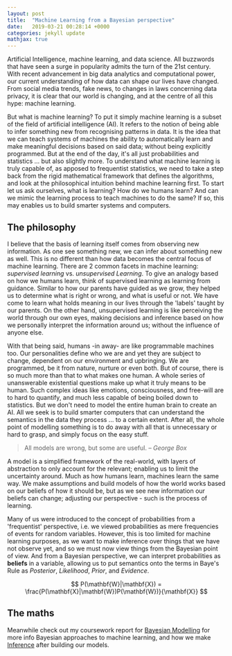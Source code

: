 ```yaml
---
layout: post
title:  "Machine Learning from a Bayesian perspective"
date:   2019-03-21 00:28:14 +0000
categories: jekyll update
mathjax: true
---
```

Artificial Intelligence, machine learning, and data science. All buzzwords that have seen a surge in popularity admits the turn of the 21st century. With recent advancement in big data analytics and computational power, our current understanding of how data can shape our lives have changed. From social media trends, fake news, to changes in laws concerning data privacy, it is clear that our world is changing, and at the centre of all this hype: machine learning.

But what is machine learning? To put it simply machine learning is a subset of the field of artificial intelligence (AI). It refers to the notion of being able to infer something new from recognising patterns in data. It is the idea that we can teach systems of machines the ability to automatically learn and make meaningful decisions based on said data; without being explicitly programmed. But at the end of the day, it's all just probabilities and statistics ... but also slightly more. To understand what machine learning is truly capable of, as apposed to frequentist statistics, we need to take a step back from the rigid mathematical framework that defines the algorithms, and look at the philosophical intuition behind machine learning first. To start let us ask ourselves, what is learning? How do we humans learn? And can we mimic the learning process to teach machines to do the same? If so, this may enables us to build smarter systems and computers.

## The philosophy

 I believe that the basis of learning itself comes from observing new information. As one see something new, we can infer about something new as well. This is no different than how data becomes the central focus of machine learning. There are 2 common facets in machine learning: *supervised learning* vs. *unsupervised Learning*. To give an analogy based on how we humans learn, think of supervised learning as learning from guidance. Similar to how our parents have guided as we grow, they helped us to determine what is right or wrong, and what is useful or not. We have come to learn what holds meaning in our lives through the 'labels' taught by our parents. On the other hand, unsupervised learning is like perceiving the world through our own eyes, making decisions and inference based on how we personally interpret the information around us; without the influence of anyone else.

With that being said, humans -in away- are like programmable machines too. Our personalities define who we are and yet they are subject to change, dependent on our environment and upbringing. We are programmed, be it from nature, nurture or even both. But of course, there is so much more than that to what makes one human. A whole series of unanswerable existential questions make up what it truly means to be human. Such complex ideas like emotions, consciousness, and free-will are to hard to quantify, and much less capable of being boiled down to statistics. But we don't need to model the entire human brain to create an AI. All we seek is to build smarter computers that can understand the semantics in the data they process ... to a certain extent. After all, the whole point of modelling something is to do away with all that is unnecessary or hard to grasp, and simply focus on the easy stuff.

> All models are wrong, but some are useful.
>                            – _George Box_

A model is a simplified framework of the real-world, with layers of abstraction to only account for the relevant; enabling us to limit the uncertainty around. Much as how humans learn, machines learn the same way. We make assumptions and build models of how the world works based on our beliefs of how it should be, but as we see new information our beliefs can change; adjusting our perspective - such is the process of learning.

Many of us were introduced to the concept of probabilities from a 'frequentist' perspective, i.e. we viewed probabilities as mere frequencies of events for random variables. However, this is too limited for machine learning purposes, as we want to make inference over things that we have not observe yet, and so we must now view things from the Bayesian point of view. And from a Bayesian perspective, we can interpret probabilities as **beliefs** in a variable, allowing us to put semantics onto the terms in Baye's Rule as *Posterior*, *Likelihood*, *Prior*, and *Evidence*.

$$ P(\mathbf{W}|\mathbf{X}) = \frac{P(\mathbf{X}|\mathbf{W})P(\mathbf{W})}{\mathbf{X}} $$

## The maths

<!-- {% highlight ruby %}
def print_hi(name)
  puts "Hi, #{name}"
end
print_hi('Tom')
#=> prints 'Hi, Tom' to STDOUT.
{% endhighlight %} -->

Meanwhile check out my coursework report for [Bayesian Modelling][jekyll-docs] for more info Bayesian approaches to machine learning, and how we make [Inference][jekyll-gh] after building our models.

[jekyll-docs]: https://github.com/fz16336/Machine-Learning/blob/master/courseworks/Coursework1/Bayesian_modelling.pdf
[jekyll-gh]:   https://github.com/fz16336/Machine-Learning/blob/master/courseworks/Coursework2/Inference.pdf
